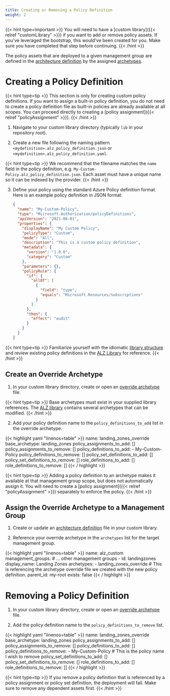 ```yaml
---
title: Creating or Removing a Policy Definition
weight: 2
---
```


{{< hint type=important >}}
You will need to have a [custom library]({{< relref "customLibrary" >}}) if you want to add or remove policy assets. If you've leveraged the bootstrap, this would've been created for you. 
Make sure you have completed that step before continuing.
{{< /hint >}}

The policy assets that are deployed to a given management group are defined in the [architecture definition](https://azure.github.io/Azure-Landing-Zones-Library/assets/architectures/) by the assigned [archetypes](https://azure.github.io/Azure-Landing-Zones-Library/assets/archetypes/).

# Creating a Policy Definition

{{< hint type=tip >}}
This section is only for creating custom policy definitions. If you want to assign a built-in policy definition, you do not need to create a policy definition file as built-in policies are already available at all scopes. You can proceed directly to creating a [policy assignment]({{< relref "policyAssignment" >}}).
{{< /hint >}}

1. Navigate to your custom library directory (typically `lib` in your repository root).

2. Create a new file following the naming pattern `<mydefinition>.alz_policy_definition.json` or `<mydefinition>.alz_policy_definition.yaml`.

{{< hint type=tip >}}
We recommend that the filename matches the `name` field in the policy definition, e.g. `My-Custom-Policy.alz_policy_definition.json`. Each asset must have a unique name so it can be indexed by the provider.
{{< /hint >}}

3. Define your policy using the standard Azure Policy definition format. Here is an example policy definition in JSON format:

    ```json
    {
      "name": "My-Custom-Policy",
      "type": "Microsoft.Authorization/policyDefinitions",
      "apiVersion": "2021-06-01",
      "properties": {
        "displayName": "My Custom Policy",
        "policyType": "Custom",
        "mode": "All",
        "description": "This is a custom policy definition",
        "metadata": {
          "version": "1.0.0",
          "category": "Custom"
        },
        "parameters": {},
        "policyRule": {
          "if": {
            "allOf": [
              {
                "field": "type",
                "equals": "Microsoft.Resources/subscriptions"
              }
            ]
          },
          "then": {
            "effect": "audit"
          }
        }
      }
    }
    ```

{{< hint type=tip >}}
Familiarize yourself with the idiomatic [library structure](https://azure.github.io/Azure-Landing-Zones-Library/#library-structure) and review existing policy definitions in the [ALZ Library](https://github.com/Azure/Azure-Landing-Zones-Library/tree/main/platform/alz/policy_definitions) for reference.
{{< /hint >}}

## Create an Override Archetype

1. In your custom library directory, create or open an [override archetype](https://azure.github.io/Azure-Landing-Zones-Library/assets/archetype-overrides/) file.

{{< hint type=tip >}}
Base archetypes must exist in your supplied library references. The [ALZ library](https://github.com/Azure/Azure-Landing-Zones-Library/tree/main/platform/alz/archetype_definitions) contains several archetypes that can be modified.
{{< /hint >}}

2. Add your policy definition name to the `policy_definitions_to_add` list in the override archetype.

{{< highlight yaml "linenos=table" >}}
    name: landing_zones_override
    base_archetype: landing_zones
    policy_assignments_to_add: []
    policy_assignments_to_remove: []
    policy_definitions_to_add:
      - My-Custom-Policy
    policy_definitions_to_remove: []
    policy_set_definitions_to_add: []
    policy_set_definitions_to_remove: []
    role_definitions_to_add: []
    role_definitions_to_remove: []
{{< / highlight >}}

{{< hint type=tip >}}
Adding a policy definition to an archetype makes it available at that management group scope, but does not automatically assign it. You will need to create a [policy assignment]({{< relref "policyAssignment" >}}) separately to enforce the policy.
{{< /hint >}}

## Assign the Override Archetype to a Management Group

1. Create or update an [architecture definition](https://azure.github.io/Azure-Landing-Zones-Library/assets/architectures/) file in your custom library.

2. Reference your override archetype in the `archetypes` list for the target management group.

{{< highlight yaml "linenos=table" >}}
    name: alz_custom
    management_groups:
      # ... other management groups
      - id: landingzones
        display_name: Landing Zones
        archetypes:
          - landing_zones_override # This is referencing the archetype override file we created with the new policy definition.
        parent_id: my-root
        exists: false
{{< / highlight >}}

# Removing a Policy Definition

1. In your custom library directory, create or open an [override archetype](https://azure.github.io/Azure-Landing-Zones-Library/assets/archetype-overrides/) file.

2. Add the policy definition name to the `policy_definitions_to_remove` list.

{{< highlight yaml "linenos=table" >}}
    name: landing_zones_override
    base_archetype: landing_zones
    policy_assignments_to_add: []
    policy_assignments_to_remove: []
    policy_definitions_to_add: []
    policy_definitions_to_remove:
      - My-Custom-Policy # This is the policy name I wish to remove 
    policy_set_definitions_to_add: []
    policy_set_definitions_to_remove: []
    role_definitions_to_add: []
    role_definitions_to_remove: []
{{< / highlight >}}

{{< hint type=tip >}}
If you remove a policy definition that is referenced by a policy assignment or policy set definition, the deployment will fail. Make sure to remove any dependent assets first.
{{< /hint >}}